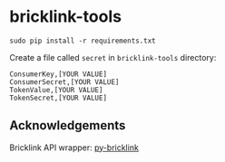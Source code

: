 # bricklink-tools

`sudo pip install -r requirements.txt`

Create a file called `secret` in `bricklink-tools` directory:

```
ConsumerKey,[YOUR VALUE]
ConsumerSecret,[YOUR VALUE]
TokenValue,[YOUR VALUE]
TokenSecret,[YOUR VALUE]
```

## Acknowledgements

Bricklink API wrapper: [py-bricklink](https://github.com/robbietjuh/py-bricklink/tree/master/bricklink)

